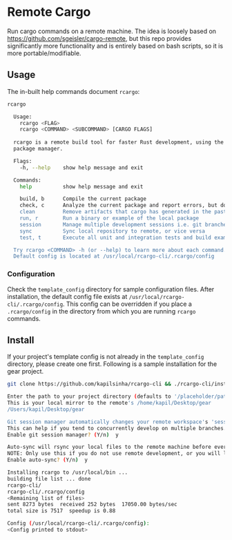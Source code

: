 # Remote Cargo
Run cargo commands on a remote machine. The idea is loosely based on https://github.com/sgeisler/cargo-remote, but this repo provides significantly more functionality and is entirely based on bash scripts, so it is more portable/modifiable.

## Usage
The in-built help commands document `rcargo`:
```bash
rcargo

  Usage:
    rcargo <FLAG>
    rcargo <COMMAND> <SUBCOMMAND> [CARGO FLAGS]
  
  rcargo is a remote build tool for faster Rust development, using the Cargo
  package manager.

  Flags:
    -h, --help    show help message and exit

  Commands:
    help          show help message and exit

    build, b      Compile the current package
    check, c      Analyze the current package and report errors, but don't build object files
    clean         Remove artifacts that cargo has generated in the past
    run, r        Run a binary or example of the local package
    session       Manage multiple development sessions i.e. git branches
    sync          Sync local repository to remote, or vice versa
    test, t       Execute all unit and integration tests and build examples of a local package

  Try rcargo <COMMAND> -h (or --help) to learn more about each command.
  Default config is located at /usr/local/rcargo-cli/.rcargo/config
```

### Configuration
Check the `template_config` directory for sample configuration files. After installation, the default config file exists at `/usr/local/rcargo-cli/.rcargo/config`. This config can be overridden if you place a `.rcargo/config` in the directory from which you are running `rcargo` commands.

## Install
If your project's template config is not already in the `template_config` directory, please create one first. Following is a sample installation for the gear project.
```bash
git clone https://github.com/kapilsinha/rcargo-cli && ./rcargo-cli/install ./rcargo-cli/template_config/gear_ukint.template

Enter the path to your project directory (defaults to '/placeholder/path/to/local_dir')
This is your local mirror to the remote's /home/kapil/Desktop/gear
/Users/kapil/Desktop/gear

Git session manager automatically changes your remote workspace's 'session' based on your local git branch. 
This can help if you tend to concurrently develop on multiple branches.
Enable git session manager? (Y/n)  y

Auto-sync will rsync your local files to the remote machine before every cargo command. 
NOTE: Only use this if you do not use remote development, or you will lose your remote changes!
Enable auto-sync? (Y/n)  y

Installing rcargo to /usr/local/bin ...
building file list ... done
rcargo-cli/
rcargo-cli/.rcargo/config
<Remaining list of files>
sent 8273 bytes  received 252 bytes  17050.00 bytes/sec
total size is 7517  speedup is 0.88

Config (/usr/local/rcargo-cli/.rcargo/config):
<Config printed to stdout>
```
